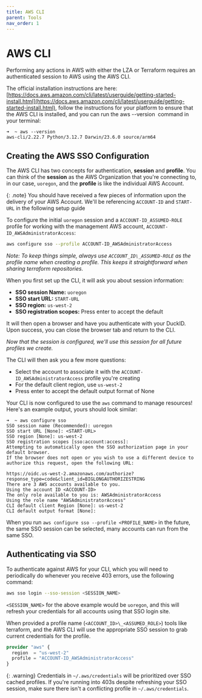 ```yaml
---
title: AWS CLI
parent: Tools
nav_order: 1
---
```


# AWS CLI

Performing any actions in AWS with either the LZA or Terraform requires an authenticated session to AWS using the AWS CLI.

The official installation instructions are here: [https://docs.aws.amazon.com/cli/latest/userguide/getting-started-install.html](https://docs.aws.amazon.com/cli/latest/userguide/getting-started-install.html), follow the instructions for your platform to ensure that the AWS CLI is installed, and you can run the aws --version  command in your terminal:

```
➜  ~ aws --version
aws-cli/2.22.7 Python/3.12.7 Darwin/23.6.0 source/arm64
```

## Creating the AWS SSO Configuration

The AWS CLI has two concepts for authentication, **session** and **profile**. You can think of the **session** as the AWS Organization that you're connecting to, in our case, `uoregon`, and the **profile** is like the individual AWS Account.

{: .note}
You should have received a few pieces of information upon the delivery of your AWS Account. We'll be referencing `ACCOUNT-ID` and `START-URL` in the following setup guide

To configure the initial `uoregon` session and a `ACCOUNT-ID_ASSUMED-ROLE` profile for working with the management AWS account, `ACCOUNT-ID_AWSAdministratorAccess`:

```bash
aws configure sso --profile ACCOUNT-ID_AWSAdministratorAccess
```

_Note: To keep things simple, always use `ACCOUNT_ID\_ASSUMED-ROLE` as the profile name when creating a profile. This keeps it straightforward when sharing terraform repositories._

When you first set up the CLI, it will ask you about session information:

- **SSO session Name:** `uoregon` 
- **SSO start URL:** `START-URL`
- **SSO region:** `us-west-2`  
- **SSO registration scopes:** Press enter to accept the default

It will then open a browser and have you authenticate with your DuckID. Upon success, you can close the browser tab and return to the CLI.

_Now that the session is configured, we'll use this session for all future profiles we create._

The CLI will then ask you a few more questions:

- Select the account to associate it with the `ACCOUNT-ID_AWSAdministratorAccess` profile you're creating
- For the default client region, use `us-west-2` 
- Press enter to accept the default output format of None

Your CLI is now configured to use the `aws` command to manage resources! Here's an example output, yours should look similar:

```
➜  ~ aws configure sso
SSO session name (Recommended): uoregon
SSO start URL [None]: <START-URL>
SSO region [None]: us-west-2
SSO registration scopes [sso:account:access]:
Attempting to automatically open the SSO authorization page in your default browser.
If the browser does not open or you wish to use a different device to authorize this request, open the following URL:

https://oidc.us-west-2.amazonaws.com/authorize?response_type=code&client_id=BIGLONGAUTHORIZESTRING
There are 3 AWS accounts available to you.
Using the account ID <ACCOUNT-ID>
The only role available to you is: AWSAdministratorAccess
Using the role name "AWSAdministratorAccess"
CLI default client Region [None]: us-west-2
CLI default output format [None]:
```

When you run `aws configure sso --profile <PROFILE_NAME>` in the future, the same SSO session can be selected, many accounts can run from the same SSO.

## Authenticating via SSO

To authenticate against AWS for your CLI, which you will need to periodically do whenever you receive 403 errors, use the following command:

```bash
aws sso login --sso-session <SESSION_NAME>
```

`<SESSION_NAME>` for the above example would be `uoregon`, and this will refresh your credentials for all accounts using that SSO login site.

When provided a profile name (`<ACCOUNT_ID>\_<ASSUMED_ROLE>`) tools like terraform, and the AWS CLI will use the appropriate SSO session to grab current credentials for the profile.

```terraform
provider "aws" {
  region  = "us-west-2"
  profile = "ACCOUNT-ID_AWSAdministratorAccess"
}
```

{: .warning}
Credentials in `~/.aws/credentials` will be prioritized over SSO cached profiles. If you're running into 403s despite refreshing your SSO session, make sure there isn't a conflicting profile in `~/.aws/credentials`.
